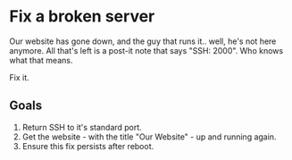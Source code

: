 # Fix a broken server

Our website has gone down, and the guy that runs it.. well, he's not here anymore. All that's left is a post-it note that says "SSH: 2000". Who knows what that means.

Fix it.

## Goals

1. Return SSH to it's standard port.
1. Get the website - with the title "Our Website" - up and running again.
1. Ensure this fix persists after reboot.
